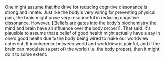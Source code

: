 One might assume that the drive for reducing cognitive dissonance is strong and innate. Just like the body's very wiring for preventing physical pain, the brain might prove very resourceful in reducing cognitive dissonance. However, [[Beliefs are gates into the body's biochemistry|the mind and brain have an influence over the body proper]]. That said, it's plausible to assume that a belief of good health might actually have a say in one's good health due to the body being wired to make our worldview coherent. If incoherence between world and worldview is painful, and if the brain can modulate (a part of) the world (i.e. the body proper), then it might do it to some extent.